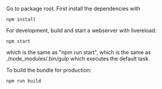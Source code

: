 Go to package root.
First install the dependencies with

    npm install

For development, build and start a webserver with livereload:

    npm start

which is the same as "npm run start", which is the same as
./node_modules/.bin/gulp which executes the default task.

To build the bundle for production:

    npm run build
